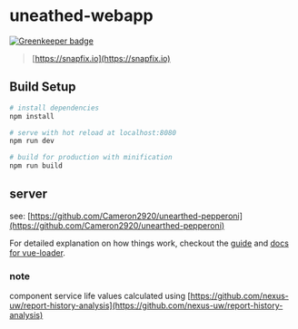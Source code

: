# uneathed-webapp

[![Greenkeeper badge](https://badges.greenkeeper.io/nexus-uw/uneathed-webapp.svg)](https://greenkeeper.io/)

> [https://snapfix.io](https://snapfix.io)

## Build Setup

``` bash
# install dependencies
npm install

# serve with hot reload at localhost:8080
npm run dev

# build for production with minification
npm run build

```

## server
see: [https://github.com/Cameron2920/unearthed-pepperoni](https://github.com/Cameron2920/unearthed-pepperoni)

For detailed explanation on how things work, checkout the [guide](http://vuejs-templates.github.io/webpack/) and [docs for vue-loader](http://vuejs.github.io/vue-loader).


### note
component service life values calculated using [https://github.com/nexus-uw/report-history-analysis](https://github.com/nexus-uw/report-history-analysis)
